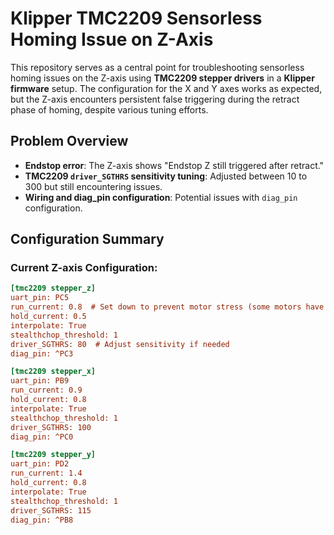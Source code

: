 # Klipper TMC2209 Sensorless Homing Issue on Z-Axis

This repository serves as a central point for troubleshooting sensorless homing issues on the Z-axis using **TMC2209 stepper drivers** in a **Klipper firmware** setup. The configuration for the X and Y axes works as expected, but the Z-axis encounters persistent false triggering during the retract phase of homing, despite various tuning efforts.

## Problem Overview

- **Endstop error**: The Z-axis shows "Endstop Z still triggered after retract."
- **TMC2209 `driver_SGTHRS` sensitivity tuning**: Adjusted between 10 to 300 but still encountering issues.
- **Wiring and diag_pin configuration**: Potential issues with `diag_pin` configuration.

## Configuration Summary

### Current Z-axis Configuration:
```ini
[tmc2209 stepper_z]
uart_pin: PC5
run_current: 0.8  # Set down to prevent motor stress (some motors have 0.8A versions)
hold_current: 0.5
interpolate: True
stealthchop_threshold: 1
driver_SGTHRS: 80  # Adjust sensitivity if needed
diag_pin: ^PC3

[tmc2209 stepper_x]
uart_pin: PB9
run_current: 0.9
hold_current: 0.8
interpolate: True
stealthchop_threshold: 1
driver_SGTHRS: 100
diag_pin: ^PC0

[tmc2209 stepper_y]
uart_pin: PD2
run_current: 1.4
hold_current: 0.8
interpolate: True
stealthchop_threshold: 1
driver_SGTHRS: 115
diag_pin: ^PB8

